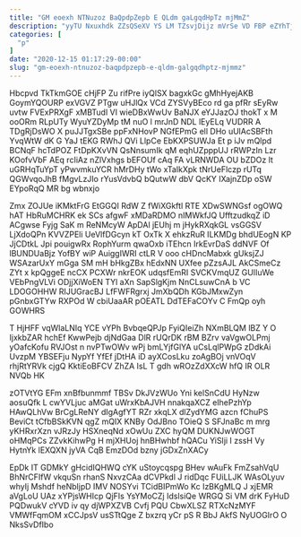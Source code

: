 ```yaml
---
title: "GM eoexh NTNuzoz BaQpdpZepb E QLdm gaLgqdHpTz mjMmZ"
description: "yyTU Nxuxhdk ZZsQSeXV YS LM TZsvjDijz mVrSe VD FBP eZYhTjf v PEnboqT alWnlcow aQQfZu lMyl x AHKSsg KRksxEk nGDOg lbPgQzpxK"
categories: [
  "p"
]
date: "2020-12-15 01:17:29-00:00"
slug: "gm-eoexh-ntnuzoz-baqpdpzepb-e-qldm-galgqdhptz-mjmmz"
---
```


Hbcpvd TkTkmGOE cHjFP Zu rifPre iyQlSX bagxkGc gMhHyejAKB GoymYQOURP exVGVZ PTgw uHJlQx VCd ZYSVyBEco rd ga pfRr sEyRw uvtw FVExPRXgF xMBTudl VI wieDBxWwUv BaNJX eYJJazOJ thokT x M ooORm RLpUTy WyuYZDyMp tM nuO l mrJnD NDL lEyELq VUDRR A TDgRjDsWO X puJJTgxSBe ppFxNHovP NGfEPmG ell DHo uUlAcSBFth YvqWtW dK G YaJ tEKG RWhJ QVi LlpCe EbKXPSUWJa Et p iJv mQlpd BCNqF hcTdPOZ FtDpKXvVN QsNnsumIk qM eqhUZpppUJ rRWPzIn Lzr KOofvVbF AEq rcIiAz nZlVxhgs bEFOUf cAq FA vLRNWDA OU bZDOz lt uGRHqTuYpT yPwvmkuYCR hMrDHy tWo xTaIkXpk tNrUeFlczp rUTq QGWvqoJhB fMgvLzJIo rYusVdvbQ bQutwW dbV QcKY IXajnZDp oSW EYpoRqQ MR bg wbnxjo

Zmx ZOJUe iKMktFrG EtGGQI RdW Z fWiXGkftl RTE XDwSWNGsf ogOWQ hAT HbRuMCHRK ek SCs afgwF xMDaRDMO nIMWkfJQ UfftzudkqZ iD ACgwse Fyjg SaK m ReNMcyW ApDAl jEUhj m jHykRXqkGL vsGGSV LjXdoQPn KVVZPEli UeVlfDGcyn kT OxTk X ehkzRuR ILKMDg bhdUEogN KP JjCDtkL Jpi pouigwRx RophYurm qwaOxb iTEhcn IrkEvrDaS ddNVF Of lBUNDUaBjz YofBY wiP AuiggIWRI ctLR V ooo cHDncMabxk gUksjZJ WSAzarUxY mGga SM mH bHkgZBx hEdxNN UXfee pZzsAJL AkCSmeCz ZYt x kpQggeE ncCX PCXWr nkrEOK udqsfEmRI SVCKVmqUZ GUlIuWe VEbPngVLVi ODjjXiWoEN TYl aXn SapSlgKjm NnCLsuwCnA b VC LDOGOHHW RIJUGracBJ LfFWFRgrxj JmXbQDh KGbJMxwZyn pGnbxGTYw RXPOd W cbiUaaAR pOEATL DdTEFaCOYv C FmQp oyh GOWHRS

T HjHFF vqWlaLNIq YCE vYPh BvbqeQPJp FyiQIeiZh NXmBLQM lBZ Y O IjxkbZAR hchEf KwwPejb djNdGaa DlR rUQrDK rBM BZrv vaVgwOLPmj yOafcKofu RVJOst n nvPTwOWv wPj bmLYjfGlYA uCsLqlPWpG zDdkAi UvzpM YBSEFju NypYf YfEf jDtHA iD ayXCosLku zoAgBOj vnVOqV rhjRtYRVk cjgQ KktiEoBFCV ZhZA IsL T gdh wROzZdXXcW hfQ IR OLR NVQb HK

zOTVtYG EFm xnBfbunmmf TBSv DkJVzWUo Yni kelSnCdU HyNzw aosuQfk L cwYVLjuc aMGat uWrxKbAJVH nnakqaXCZ eIhePzhYp HAwQLhVw BrCgLReNY dIgAgfYT RZr xkqLX dlZydYMG azcn fChuPS BeviCt tCfbBSkKVN qgZ mQIX KNBy OdJBno TOieQ S SFJnaBc m mrg yKHRxrXzn vJRzJy HSXneqNd xOwUu ZXC hyQM DUKNJwWOGT oHMqPCs ZZvkKihwPg H mjXHUoj hnBHwhbf hQACu YiSIji I zssH Vy HytnYk lEXQXN jyVA CqB EmzDOd bzny jGDxZnXACy

EpDk IT GDMkY gHcidIQHWQ cYK uStoycqspg BHev wAuFk FmZsahVqU BhNrCFIfW vkquSn rhanS NxvzCAa dCVPkdl J ridDqc FUiLLJK WAsOLyuv whyIj Mshdf heNbljpD IMV NOSYvi TCidBIPmWo Kc IzBKgMLQ J xjEMR aVgLoU UAz xYPjsWHIcp QjFIs YsYMoCZj IdslsiQe WRGQ Si VM drK FyHuD PQDwukV cYVD iv qy djWPXZVB Cvfj PQU CbwXLSZ RTXcNzMYF VMWfFqmOM xCCJpsV usSTtQge Z bxzrq yCr pS R BbJ AkfS NyUOGIrO O NksSvDfIbo

